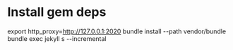 # Install gem deps
export  http_proxy=http://127.0.0.1:2020
bundle install --path vendor/bundle
bundle exec jekyll s  --incremental
